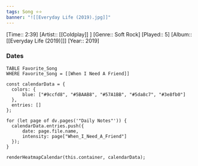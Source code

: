 ```yaml
---
tags: Song ⭐⭐ 
banner: "![[Everyday Life (2019).jpg]]"
---
```

[Time:: 2:39]
[Artist:: [[Coldplay]] ]
[Genre:: Soft Rock]
[Played:: 5]
[Album:: [[Everyday Life (2019)]]]
[Year:: 2019]
### Dates
````dataview
TABLE Favorite_Song
WHERE Favorite_Song = [[When I Need A Friend]]
````

  ```dataviewjs
const calendarData = { 
	colors: { 
		blue: ["#9ccfd8", "#5BAAB8", "#57A1BB", "#5da8c7", "#3e8fb0"] 
	}, 
	entries: [] 
}; 

for (let page of dv.pages('"Daily Notes"')) { 
	calendarData.entries.push({ 
		date: page.file.name, 
		intensity: page["When_I_Need_A_Friend"]
	}); 
} 

renderHeatmapCalendar(this.container, calendarData);
```
